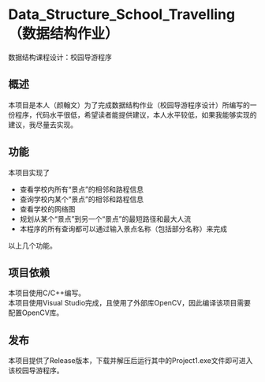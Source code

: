 # Data_Structure_School_Travelling（数据结构作业）
数据结构课程设计：校园导游程序
## 概述
本项目是本人（颜翰文）为了完成数据结构作业（校园导游程序设计）所编写的一份程序，代码水平很低，希望读者能提供建议，本人水平较低，如果我能够实现的建议，我尽量去实现。  
## 功能
本项目实现了

- 查看学校内所有“景点”的相邻和路程信息
- 查询学校内某个“景点”的相邻和路程信息
- 查看学校的网络图
- 规划从某个“景点”到另一个“景点”的最短路径和最大人流
- 本程序的所有查询都可以通过输入景点名称（包括部分名称）来完成  

以上几个功能。
## 项目依赖
本项目使用C/C++编写。  
本项目使用Visual Studio完成，且使用了外部库OpenCV，因此编译该项目需要配置OpenCV库。
## 发布
本项目提供了Release版本，下载并解压后运行其中的Project1.exe文件即可进入该校园导游程序。
